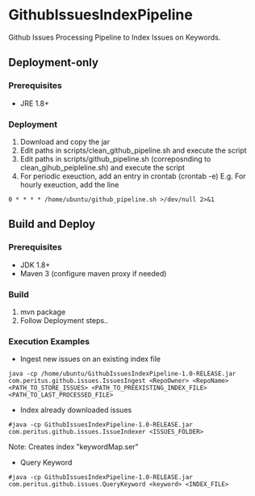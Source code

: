 # GithubIssuesIndexPipeline
Github Issues Processing Pipeline to Index Issues on Keywords.

## Deployment-only
### Prerequisites
* JRE 1.8+ 

### Deployment
1. Download and copy the jar 
2. Edit paths in scripts/clean_github_pipeline.sh and execute the script
3. Edit paths in scripts/github_pipeline.sh (correposnding to clean_gihub_peipleline.sh) and execute the script
4. For periodic exeuction, add an entry in crontab (crontab -e)
E.g. For hourly exeuction, add the line
```
0 * * * * /home/ubuntu/github_pipeline.sh >/dev/null 2>&1
```

## Build and Deploy
### Prerequisites

* JDK 1.8+ 
* Maven 3 (configure maven proxy if needed)

### Build
1. mvn package 
2. Follow Deployment steps..

### Execution Examples
* Ingest new issues on an existing index file
```
java -cp /home/ubuntu/GithubIssuesIndexPipeline-1.0-RELEASE.jar com.peritus.github.issues.IssuesIngest <RepoOwner> <RepoName> <PATH_TO_STORE_ISSUES> <PATH_TO_PREEXISTING_INDEX_FILE> <PATH_TO_LAST_PROCESSED_FILE>
```
* Index already downloaded issues
```
#java -cp GithubIssuesIndexPipeline-1.0-RELEASE.jar com.peritus.github.issues.IssueIndexer <ISSUES_FOLDER>
```
Note: Creates index "keywordMap.ser"

* Query Keyword
```
#java -cp GithubIssuesIndexPipeline-1.0-RELEASE.jar com.peritus.github.issues.QueryKeyword <keyword> <INDEX_FILE>
```
